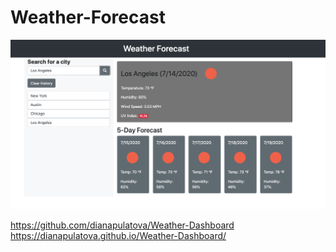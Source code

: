 # Weather-Forecast

![](img/WeatherForecast.png)

https://github.com/dianapulatova/Weather-Dashboard
https://dianapulatova.github.io/Weather-Dashboard/